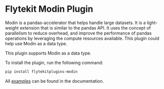 # Flytekit Modin Plugin

Modin is a pandas-accelerator that helps handle large datasets. It is a light-weight extension that is similar to the pandas API. It uses the concept of parallelism to reduce overhead, and improve the performance of pandas operations by leveraging the compute resources available. This plugin could help use Modin as a data type.

This plugin supports Modin as a data type.

To install the plugin, run the following command:

```bash
pip install flytekitplugins-modin
```

All [examples](https://docs.flyte.org/projects/cookbook/en/latest/auto/integrations/flytekit_plugins/modin_examples/index.html) can be found in the documentation.
